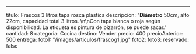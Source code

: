 ---
titulo: Frascos 3 litros tapa rosca plástica
descripcion: "**Diámetro** 50cm, alto 22cm, capacidad total 3 litros. \n\nCon tapa
  blanca o roja según disponibilidad. La etiqueta es pintura de pizarrón, se puede
  sacar."
cantidad: 8
categoria: Cocina
destino: Vender
precio: 400
precioAnterior: 500
entrega:
foto1: "/images/articulos/frascog1.jpg"
foto2:
foto3:
reservado: false
